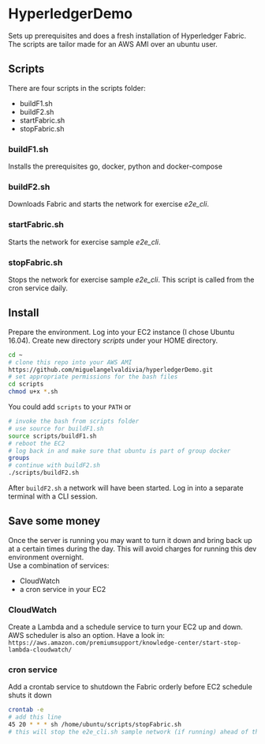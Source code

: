 # HyperledgerDemo
Sets up prerequisites and does a fresh installation of Hyperledger Fabric. The scripts are tailor made for an AWS AMI over an ubuntu user.

## Scripts
There are four scripts in the scripts folder:
- buildF1.sh
- buildF2.sh
- startFabric.sh
- stopFabric.sh

### buildF1.sh
Installs the prerequisites go, docker, python and docker-compose
### buildF2.sh
Downloads Fabric and starts the network for exercise <i>e2e_cli</i>.
### startFabric.sh
Starts the network for exercise sample <i>e2e_cli</i>.
### stopFabric.sh
Stops the network for exercise sample <i>e2e_cli</i>.  This script is called from the cron service daily.

## Install
Prepare the environment.  Log into your EC2 instance (I chose Ubuntu 16.04). Create new directory <i>scripts</i> under your HOME directory.

```sh
cd ~
# clone this repo into your AWS AMI
https://github.com/miguelangelvaldivia/hyperledgerDemo.git
# set appropriate permissions for the bash files
cd scripts
chmod u+x *.sh
```
You could add `scripts` to your `PATH` or
```sh
# invoke the bash from scripts folder
# use source for buildF1.sh
source scripts/buildF1.sh
# reboot the EC2
# log back in and make sure that ubuntu is part of group docker
groups
# continue with buildF2.sh
./scripts/buildF2.sh
```
After `buildF2.sh` a network will have been started.  Log in into a separate terminal with a CLI session.

## Save some money
Once the server is running you may want to turn it down and bring back up at a certain times during the day.  This will avoid charges for running this dev environment overnight.  
Use a combination of services:
- CloudWatch
- a cron service in your EC2

### CloudWatch
Create a Lambda and a schedule service to turn your EC2 up and down.  AWS scheduler is also an option.  Have a look in:
`https://aws.amazon.com/premiumsupport/knowledge-center/start-stop-lambda-cloudwatch/`
### cron service
Add a crontab service to shutdown the Fabric orderly before EC2 schedule shuts it down
```sh
crontab -e
# add this line
45 20 * * * sh /home/ubuntu/scripts/stopFabric.sh 
# this will stop the e2e_cli.sh sample network (if running) ahead of the EC2 scheduled shut down
```
